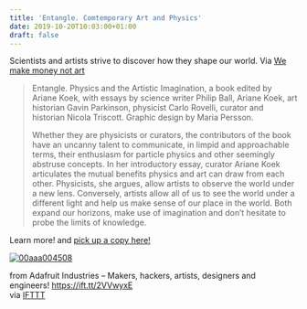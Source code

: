 ```yaml
---
title: 'Entangle. Comtemporary Art and Physics'
date: 2019-10-20T10:03:00+01:00
draft: false
---
```


Scientists and artists strive to discover how they shape our world. Via [We make money not art](https://we-make-money-not-art.com/entangle-contemporary-art-and-physics/)

> Entangle. Physics and the Artistic Imagination, a book edited by Ariane Koek, with essays by science writer Philip Ball, Ariane Koek, art historian Gavin Parkinson, physicist Carlo Rovelli, curator and historian Nicola Triscott. Graphic design by Maria Persson.
> 
> Whether they are physicists or curators, the contributors of the book have an uncanny talent to communicate, in limpid and approachable terms, their enthusiasm for particle physics and other seemingly abstruse concepts. In her introductory essay, curator Ariane Koek articulates the mutual benefits physics and art can draw from each other. Physicists, she argues, allow artists to observe the world under a new lens. Conversely, artists allow all of us to see the world under a different light and help us make sense of our place in the world. Both expand our horizons, make use of imagination and don’t hesitate to probe the limits of knowledge.

Learn more! and [pick up a copy here!](https://www.barnesandnoble.com/w/entangle-nicola-triscott/1130064459?ean=9783775745086&st=PLA&sid=BNB_ADL+Core+Good+Books+-+Desktop+Low&sourceId=PLAGoNA&dpid=tdtve346c&2sid=Google_c&gclid=Cj0KCQjw6KrtBRDLARIsAKzvQIGlHoiznHLUEvqMoN9ZbPO0wvadpkjW-GM9loh6ySaOTopVWomqb9UaAkMPEALw_wcB)

[![00aaa004508](https://cdn-blog.adafruit.com/uploads/2019/10/I00aaa004508.jpg "00aaa004508.jpg")](https://we-make-money-not-art.com/entangle-contemporary-art-and-physics/)

  
  
from Adafruit Industries – Makers, hackers, artists, designers and engineers! https://ift.tt/2VVwyxE  
via [IFTTT](https://ifttt.com/?ref=da&site=blogger)